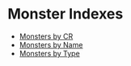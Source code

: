 # Monster Indexes

* [Monsters by CR](/SRD/gamemaster_rules/monster_indexes/monsters_by_cr/)
* [Monsters by Name](/SRD/gamemaster_rules/monster_indexes/monsters_by_name/)
* [Monsters by Type](/SRD/gamemaster_rules/monster_indexes/monsters_by_type)
